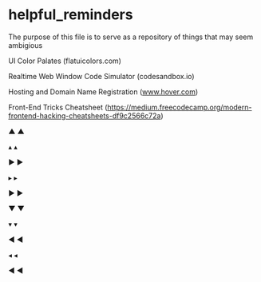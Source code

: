 # helpful_reminders 

The purpose of this file is to serve as a repository of things that may seem ambigious

UI Color Palates (flatuicolors.com) 

Realtime Web Window Code Simulator (codesandbox.io)

Hosting and Domain Name Registration (www.hover.com)

Front-End Tricks Cheatsheet (https://medium.freecodecamp.org/modern-frontend-hacking-cheatsheets-df9c2566c72a)

<HTML Tricks /> 

&#x25B2; ▲

&#x25B4; ▴

&#x25B6; ▶

&#x25B8; ▸

&#x25BA; ►

&#x25BC; ▼

&#x25BE; ▾

&#x25C0; ◀

&#x25C2; ◂

&#x25C4; ◄
